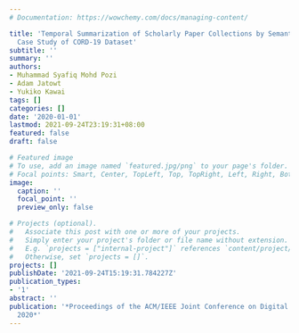 ```yaml
---
# Documentation: https://wowchemy.com/docs/managing-content/

title: 'Temporal Summarization of Scholarly Paper Collections by Semantic Change Estimation:
  Case Study of CORD-19 Dataset'
subtitle: ''
summary: ''
authors:
- Muhammad Syafiq Mohd Pozi
- Adam Jatowt
- Yukiko Kawai
tags: []
categories: []
date: '2020-01-01'
lastmod: 2021-09-24T23:19:31+08:00
featured: false
draft: false

# Featured image
# To use, add an image named `featured.jpg/png` to your page's folder.
# Focal points: Smart, Center, TopLeft, Top, TopRight, Left, Right, BottomLeft, Bottom, BottomRight.
image:
  caption: ''
  focal_point: ''
  preview_only: false

# Projects (optional).
#   Associate this post with one or more of your projects.
#   Simply enter your project's folder or file name without extension.
#   E.g. `projects = ["internal-project"]` references `content/project/deep-learning/index.md`.
#   Otherwise, set `projects = []`.
projects: []
publishDate: '2021-09-24T15:19:31.784227Z'
publication_types:
- '1'
abstract: ''
publication: '*Proceedings of the ACM/IEEE Joint Conference on Digital Libraries in
  2020*'
---
```

